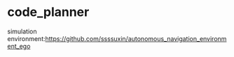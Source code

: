 # code_planner
simulation environment:https://github.com/ssssuxin/autonomous_navigation_environment_ego
